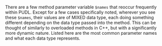 There are a few method parameter variable `$names` that reoccur frequently within
PUDL. Except for a few cases specifically noted, wherever you see these `$names`,
their values are of MIXED data type, each doing something different depending on
the data type passed into the method. This can be thought of similarly to
overloaded methods in C++, but with a significantly more dynamic nature. Listed
here are the most common parameter names and what each data type represents.
